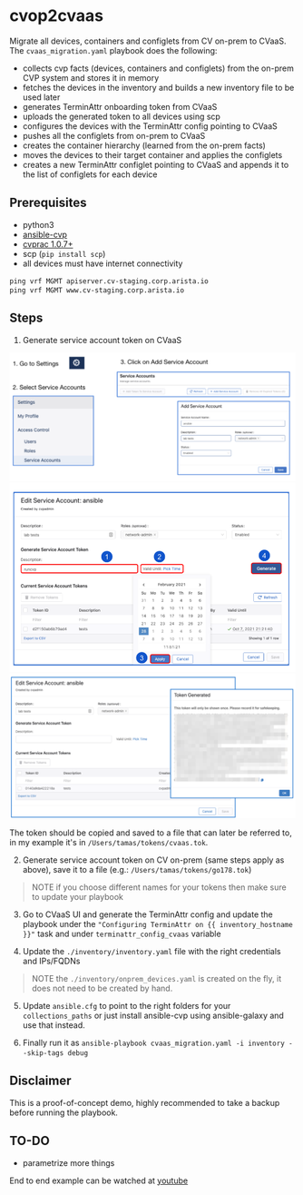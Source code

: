 # cvop2cvaas

Migrate all devices, containers and configlets from CV on-prem to CVaaS. 
The `cvaas_migration.yaml` playbook does the following:
- collects cvp facts (devices, containers and configlets) from the on-prem CVP system and stores it in memory
- fetches the devices in the inventory and builds a new inventory file to be used later
- generates TerminAttr onboarding token from CVaaS
- uploads the generated token to all devices using scp
- configures the devices with the TerminAttr config pointing to CVaaS
- pushes all the configlets from on-prem to CVaaS
- creates the container hierarchy (learned from the on-prem facts)
- moves the devices to their target container and applies the configlets
- creates a new TerminAttr configlet pointing to CVaaS and appends it to the list of configlets for each device

## Prerequisites

- python3
- [ansible-cvp](https://cvp.avd.sh)
- [cvprac 1.0.7+](https://github.com/aristanetworks/cvprac/tree/develop/docs/labs)
- scp (`pip install scp`)
- all devices must have internet connectivity 

```shell
ping vrf MGMT apiserver.cv-staging.corp.arista.io
ping vrf MGMT www.cv-staging.corp.arista.io
```

## Steps

1. Generate service account token on CVaaS

![serviceaccount1](./media/serviceaccount1.png)
![serviceaccount2](./media/serviceaccount2.png)
![serviceaccount3](./media/serviceaccount3.png)

The token should be copied and saved to a file that can later be referred to, in my example it's in `/Users/tamas/tokens/cvaas.tok`.

2. Generate service account token on CV on-prem (same steps apply as above), save it to a file (e.g.: `/Users/tamas/tokens/go178.tok`)

>NOTE if you choose different names for your tokens then make sure to update your playbook

3. Go to CVaaS UI and generate the TerminAttr config and update the playbook under the `"Configuring TerminAttr on {{ inventory_hostname }}"` task
and under `terminattr_config_cvaas` variable

4. Update the `./inventory/inventory.yaml` file with the right credentials and IPs/FQDNs

> NOTE the `./inventory/onprem_devices.yaml` is created on the fly, it does not need to be created by hand.

5. Update `ansible.cfg` to point to the right folders for your `collections_paths` or just install ansible-cvp using ansible-galaxy and use that instead.

6. Finally run it as `ansible-playbook cvaas_migration.yaml -i inventory --skip-tags debug`

## Disclaimer

This is a proof-of-concept demo, highly recommended to take a backup before running the playbook.


## TO-DO

- parametrize more things

End to end example can be watched at [youtube](https://www.youtube.com/watch?v=rN6meAtXqss)